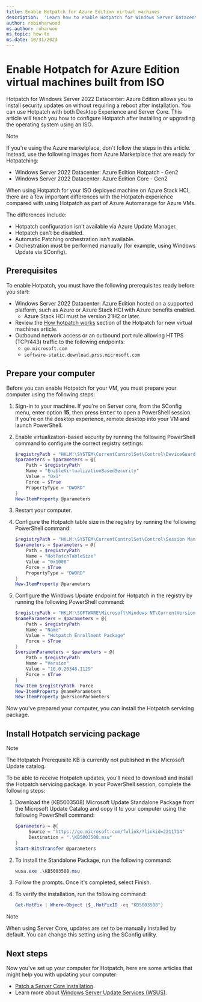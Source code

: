 ```yaml
---
title: Enable Hotpatch for Azure Edition virtual machines
description:  'Learn how to enable Hotpatch for Windows Server Datacenter: Azure Edition when built using ISO installation media.'
author: robinharwood
ms.author: roharwoo
ms.topic: how-to
ms.date: 10/31/2023
---
```


# Enable Hotpatch for Azure Edition virtual machines built from ISO

Hotpatch for Windows Server 2022 Datacenter: Azure Edition allows you to install security updates on without requiring a reboot after installation. You can use Hotpatch with both Desktop Experience and Server Core. This article will teach you how to configure Hotpatch after installing or upgrading the operating system using an ISO.

> [!NOTE]
> If you're using the Azure marketplace, don't follow the steps in this article. Instead, use the following images from Azure Marketplace that are ready for Hotpatching:
>
> - Windows Server 2022 Datacenter: Azure Edition Hotpatch - Gen2
> - Windows Server 2022 Datacenter: Azure Edition Core - Gen2

When using Hotpatch for your ISO deployed machine on Azure Stack HCI, there are a few important
differences with the Hotpatch experience compared with using Hotpatch as part of Azure Automanage
for Azure VMs.

 The differences include:

- Hotpatch configuration isn't available via Azure Update Manager.
- Hotpatch can't be disabled.
- Automatic Patching orchestration isn't available.
- Orchestration must be performed manually (for example, using Windows Update via SConfig).

## Prerequisites

To enable Hotpatch, you must have the following prerequisites ready before you start:

- Windows Server 2022 Datacenter: Azure Edition hosted on a supported platform, such as
  Azure or Azure Stack HCI with Azure benefits enabled.
  - Azure Stack HCI must be version 21H2 or later.
- Review the [How hotpatch works](/azure/automanage/automanage-hotpatch#how-hotpatch-works) section
  of the Hotpatch for new virtual machines article.
- Outbound network access or an outbound port rule allowing HTTPS (TCP/443) traffic to the following
  endpoints:
  - `go.microsoft.com`
  - `software-static.download.prss.microsoft.com`

## Prepare your computer

Before you can enable Hotpatch for your VM, you must prepare your computer using the following
steps:

1. Sign-in to your machine. If you're on Server core, from the SConfig menu, enter option **15**, then press <kbd>Enter</kbd>
   to open a PowerShell session. If you're on the desktop experience, remote desktop into your VM and launch PowerShell.
1. Enable virtualization-based security by running the following PowerShell command to configure the
   correct registry settings:

   ```powershell
   $registryPath = "HKLM:\SYSTEM\CurrentControlSet\Control\DeviceGuard"
   $parameters = $parameters = @{
       Path = $registryPath
       Name = "EnableVirtualizationBasedSecurity"
       Value = "0x1"
       Force = $True
       PropertyType = "DWORD" 
   }
   New-ItemProperty @parameters
   ```

1. Restart your computer.
1. Configure the Hotpatch table size in the registry by running the following PowerShell command:

   ```powershell
   $registryPath = "HKLM:\SYSTEM\CurrentControlSet\Control\Session Manager\Memory Management"
   $parameters = $parameters = @{
       Path = $registryPath
       Name = "HotPatchTableSize"
       Value = "0x1000"
       Force = $True
       PropertyType = "DWORD"
   }
   New-ItemProperty @parameters
   ```

1. Configure the Windows Update endpoint for Hotpatch in the registry by running the following
   PowerShell command:

   ```powershell
   $registryPath = "HKLM:\SOFTWARE\Microsoft\Windows NT\CurrentVersion\Update\TargetingInfo\DynamicInstalled\Hotpatch.amd64"
   $nameParameters = $parameters = @{
       Path = $registryPath
       Name = "Name"
       Value = "Hotpatch Enrollment Package"
       Force = $True
   }
   $versionParameters = $parameters = @{
       Path = $registryPath
       Name = "Version"
       Value = "10.0.20348.1129"
       Force = $True
   }
   New-Item $registryPath -Force
   New-ItemProperty @nameParameters
   New-ItemProperty @versionParameters
   ```

Now you've prepared your computer, you can install the Hotpatch servicing package.

## Install Hotpatch servicing package

> [!NOTE]
> The Hotpatch Prerequisite KB is currently not published in the Microsoft Update catalog.

To be able to receive Hotpatch updates, you'll need to download and install the Hotpatch servicing
package. In your PowerShell session, complete the following steps:

1. Download the (KB5003508) Microsoft Update Standalone Package from the Microsoft Update Catalog
   and copy it to your computer using the following PowerShell command:

   ```powershell
   $parameters = @{
        Source = "https://go.microsoft.com/fwlink/?linkid=2211714"
        Destination = ".\KB5003508.msu"
   }
   Start-BitsTransfer @parameters
   ```

1. To install the Standalone Package, run the following command:

   ```powershell
   wusa.exe .\KB5003508.msu
   ```

1. Follow the prompts. Once it's completed, select Finish.
1. To verify the installation, run the following command:

   ```powershell
   Get-HotFix | Where-Object {$_.HotFixID -eq "KB5003508"}
   ```

> [!NOTE]
> When using Server Core, updates are set to be manually installed by default. You can change this
> setting using the SConfig utility.

## Next steps

Now you've set up your computer for Hotpatch, here are some articles that might help you with
updating your computer:

- [Patch a Server Core installation](../administration/server-core/server-core-servicing.md).
- Learn more about
  [Windows Server Update Services (WSUS)](../administration/windows-server-update-services/get-started/windows-server-update-services-wsus.md).
